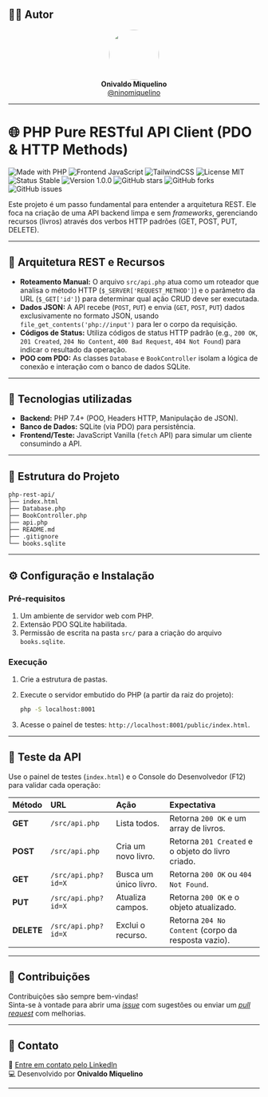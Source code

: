 ## 👨‍💻 Autor

<div align="center">
  <img src="https://avatars.githubusercontent.com/ninomiquelino" width="100" height="100" style="border-radius: 50%">
  <br>
  <strong>Onivaldo Miquelino</strong>
  <br>
  <a href="https://github.com/ninomiquelino">@ninomiquelino</a>
</div>

---

# 🌐 PHP Pure RESTful API Client (PDO & HTTP Methods)

![Made with PHP](https://img.shields.io/badge/PHP-777BB4?logo=php&logoColor=white)
![Frontend JavaScript](https://img.shields.io/badge/Frontend-JavaScript-F7DF1E?logo=javascript&logoColor=black)
![TailwindCSS](https://img.shields.io/badge/TailwindCSS-38B2AC?logo=tailwindcss&logoColor=white)
![License MIT](https://img.shields.io/badge/License-MIT-green)
![Status Stable](https://img.shields.io/badge/Status-Stable-success)
![Version 1.0.0](https://img.shields.io/badge/Version-1.0.0-blue)
![GitHub stars](https://img.shields.io/github/stars/NinoMiquelino/php-rest-api?style=social)
![GitHub forks](https://img.shields.io/github/forks/NinoMiquelino/php-rest-api?style=social)
![GitHub issues](https://img.shields.io/github/issues/NinoMiquelino/php-rest-api)

Este projeto é um passo fundamental para entender a arquitetura REST. Ele foca na criação de uma API backend limpa e sem *frameworks*, gerenciando recursos (livros) através dos verbos HTTP padrões (GET, POST, PUT, DELETE).

---

## 🚀 Arquitetura REST e Recursos

* **Roteamento Manual:** O arquivo `src/api.php` atua como um roteador que analisa o método HTTP (`$_SERVER['REQUEST_METHOD']`) e o parâmetro da URL (`$_GET['id']`) para determinar qual ação CRUD deve ser executada.
* **Dados JSON:** A API recebe (`POST`, `PUT`) e envia (`GET`, `POST`, `PUT`) dados exclusivamente no formato JSON, usando `file_get_contents('php://input')` para ler o corpo da requisição.
* **Códigos de Status:** Utiliza códigos de status HTTP padrão (e.g., `200 OK`, `201 Created`, `204 No Content`, `400 Bad Request`, `404 Not Found`) para indicar o resultado da operação.
* **POO com PDO:** As classes `Database` e `BookController` isolam a lógica de conexão e interação com o banco de dados SQLite.

---

## 🧠 Tecnologias utilizadas

* **Backend:** PHP 7.4+ (POO, Headers HTTP, Manipulação de JSON).
* **Banco de Dados:** SQLite (via PDO) para persistência.
* **Frontend/Teste:** JavaScript Vanilla (`fetch` API) para simular um cliente consumindo a API.

---

## 🧩 Estrutura do Projeto

```
php-rest-api/
├── index.html
├── Database.php
├── BookController.php
├── api.php
├── README.md
├── .gitignore
└── books.sqlite
```
---

## ⚙️ Configuração e Instalação

### Pré-requisitos

1.  Um ambiente de servidor web com PHP.
2.  Extensão PDO SQLite habilitada.
3.  Permissão de escrita na pasta `src/` para a criação do arquivo `books.sqlite`.

### Execução

1.  Crie a estrutura de pastas.
2.  Execute o servidor embutido do PHP (a partir da raiz do projeto):

    ```bash
    php -S localhost:8001
    ```

3.  Acesse o painel de testes: `http://localhost:8001/public/index.html`.

---

## 📝 Teste da API

Use o painel de testes (`index.html`) e o Console do Desenvolvedor (F12) para validar cada operação:

| Método | URL | Ação | Expectativa |
| :--- | :--- | :--- | :--- |
| **GET** | `/src/api.php` | Lista todos. | Retorna `200 OK` e um array de livros. |
| **POST** | `/src/api.php` | Cria um novo livro. | Retorna `201 Created` e o objeto do livro criado. |
| **GET** | `/src/api.php?id=X` | Busca um único livro. | Retorna `200 OK` ou `404 Not Found`. |
| **PUT** | `/src/api.php?id=X` | Atualiza campos. | Retorna `200 OK` e o objeto atualizado. |
| **DELETE**| `/src/api.php?id=X` | Exclui o recurso. | Retorna `204 No Content` (corpo da resposta vazio). |

---

## 🤝 Contribuições
Contribuições são sempre bem-vindas!  
Sinta-se à vontade para abrir uma [*issue*](https://github.com/NinoMiquelino/php-rest-api/issues) com sugestões ou enviar um [*pull request*](https://github.com/NinoMiquelino/php-rest-api/pulls) com melhorias.

---

## 💬 Contato
📧 [Entre em contato pelo LinkedIn](https://www.linkedin.com/in/onivaldomiquelino/)  
💻 Desenvolvido por **Onivaldo Miquelino**

---
